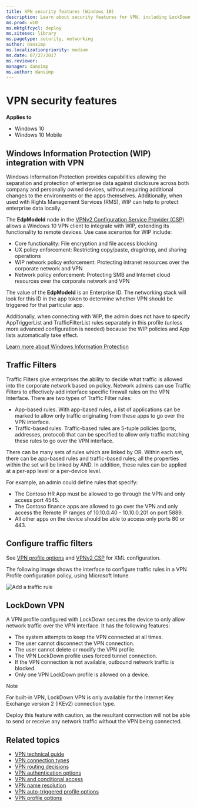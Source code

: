 ```yaml
---
title: VPN security features (Windows 10)
description: Learn about security features for VPN, including LockDown VPN, Windows Information Protection integration with VPN, and traffic filters.
ms.prod: w10
ms.mktglfcycl: deploy
ms.sitesec: library
ms.pagetype: security, networking
author: dansimp
ms.localizationpriority: medium
ms.date: 07/27/2017
ms.reviewer: 
manager: dansimp
ms.author: dansimp
---
```


# VPN security features

**Applies to**
- Windows 10
- Windows 10 Mobile


## Windows Information Protection (WIP) integration with VPN

Windows Information Protection provides capabilities allowing the separation and protection of enterprise data against disclosure across both company and personally owned devices, without requiring additional changes to the environments or the apps themselves. Additionally, when used with Rights Management Services (RMS), WIP can help to protect enterprise data locally.

The **EdpModeId** node in the [VPNv2 Configuration Service Provider (CSP)](https://docs.microsoft.com/windows/client-management/mdm/vpnv2-csp) allows a Windows 10 VPN client to integrate with WIP, extending its functionality to remote devices. Use case scenarios for WIP include:

- Core functionality: File encryption and file access blocking
- UX policy enforcement: Restricting copy/paste, drag/drop, and sharing operations
- WIP network policy enforcement: Protecting intranet resources over the corporate network and VPN
- Network policy enforcement: Protecting SMB and Internet cloud resources over the corporate network and VPN

The value of the **EdpModeId** is an Enterprise ID. The networking stack will look for this ID in the app token to determine whether VPN should be triggered for that particular app.

Additionally, when connecting with WIP, the admin does not have to specify AppTriggerList and TrafficFilterList rules separately in this profile (unless more advanced configuration is needed) because the WIP policies and App lists automatically take effect.

[Learn more about Windows Information Protection](/windows/threat-protection/windows-information-protection/protect-enterprise-data-using-wip)


## Traffic Filters

Traffic Filters give enterprises the ability to decide what traffic is allowed into the corporate network based on policy. Network admins can use Traffic Filters to effectively add interface specific firewall rules on the VPN Interface. There are two types of Traffic Filter rules:

- App-based rules. With app-based rules, a list of applications can be marked to allow only traffic originating from these apps to go over the VPN interface.
- Traffic-based rules. Traffic-based rules are 5-tuple policies (ports, addresses, protocol) that can be specified to allow only traffic matching these rules to go over the VPN interface.

There can be many sets of rules which are linked by OR. Within each set, there can be app-based rules and traffic-based rules; all the properties within the set will be linked by AND. In addition, these rules can be applied at a per-app level or a per-device level.

For example, an admin could define rules that specify:

- The Contoso HR App must be allowed to go through the VPN and only access port 4545.
- The Contoso finance apps are allowed to go over the VPN and only access the Remote IP ranges of 10.10.0.40 - 10.10.0.201 on port 5889.
- All other apps on the device should be able to access only ports 80 or 443.

## Configure traffic filters

See [VPN profile options](vpn-profile-options.md) and [VPNv2 CSP](https://docs.microsoft.com/windows/client-management/mdm/vpnv2-csp) for XML configuration.

The following image shows the interface to configure traffic rules in a VPN Profile configuration policy, using Microsoft Intune.

![Add a traffic rule](images/vpn-traffic-rules.png)


## LockDown VPN

A VPN profile configured with LockDown secures the device to only allow network traffic over the VPN interface. It has the following features:

- The system attempts to keep the VPN connected at all times.
- The user cannot disconnect the VPN connection.
- The user cannot delete or modify the VPN profile.
- The VPN LockDown profile uses forced tunnel connection.
- If the VPN connection is not available, outbound network traffic is blocked.
- Only one VPN LockDown profile is allowed on a device.

> [!NOTE]
> For built-in VPN, LockDown VPN is only available for the Internet Key Exchange version 2 (IKEv2) connection type.

Deploy this feature with caution, as the resultant connection will not be able to send or receive any network traffic without the VPN being connected.


## Related topics

- [VPN technical guide](vpn-guide.md)
- [VPN connection types](vpn-connection-type.md)
- [VPN routing decisions](vpn-routing.md)
- [VPN authentication options](vpn-authentication.md)
- [VPN and conditional access](vpn-conditional-access.md)
- [VPN name resolution](vpn-name-resolution.md)
- [VPN auto-triggered profile options](vpn-auto-trigger-profile.md)
- [VPN profile options](vpn-profile-options.md)
